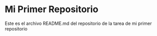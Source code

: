 # Mi Primer Repositorio

Este es el archivo README.md del repositorio de la tarea de mi primer repositorio
